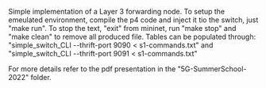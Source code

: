 Simple implementation of a Layer 3 forwarding node.
To setup the emeulated environment, compile the p4 code and inject it tio the switch, just "make run".
To stop the text, "exit" from mininet, run "make stop" and "make clean" to remove all produced file.
Tables can be populated through:
"simple_switch_CLI --thrift-port 9090 < s1-commands.txt" and
"simple_switch_CLI --thrift-port 9091 < s1-commands.txt"

For more details refer to the pdf presentation in the "5G-SummerSchool-2022" folder.
